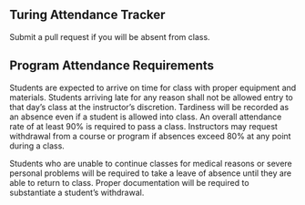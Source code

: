## Turing Attendance Tracker

Submit a pull request if you will be absent from class. 

## Program Attendance Requirements

Students are expected to arrive on time for class with proper equipment and materials. Students arriving late for any reason shall not be allowed entry to that day’s class at the instructor’s discretion. Tardiness will be recorded as an absence even if a student is allowed into class. An overall attendance rate of at least 90% is required to pass a class. Instructors may request withdrawal from a course or program if absences exceed 80% at any point during a class.

Students who are unable to continue classes for medical reasons or severe personal problems will be required to take a leave of absence until they are able to return to class. Proper documentation will be required to substantiate a student’s withdrawal.